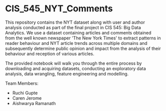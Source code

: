 # CIS_545_NYT_Comments

This repository contains the NYT dataset along with user and author analysis conducted as part of the final project in CIS 545: Big Data Analytics. 
We use a dataset containing articles and comments obtained from the well known newspaper 'The New York Times' to extract patterns in reader behaviour and NYT article trends across multiple domains and subsequently determine public opinion and impact from the analysis of their behaviour and reception of various articles.

The provided notebook will walk you through the entire process by downloading and acquiring datasets, conducting an exploratory data analysis, data wrangling, feature engineering and modelling.

Team Members:
- Ruchi Gupte
- Caren Jerome
- Aishwarya Ramanath
